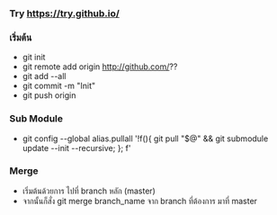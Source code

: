 ### Try https://try.github.io/
### เริ่มต้น
- git init
- git remote add origin http://github.com/??
- git add --all
- git commit -m "Init"
- git push origin

### Sub Module
- git config --global alias.pullall '!f(){ git pull "$@" && git submodule update --init --recursive; }; f'

### Merge
- เริ่มต้นด้วยการ ไปที่ branch หลัก (master)
- จากนั้นก็สั่ง git merge branch_name จาก branch ที่ต้องการ มาที่ master
